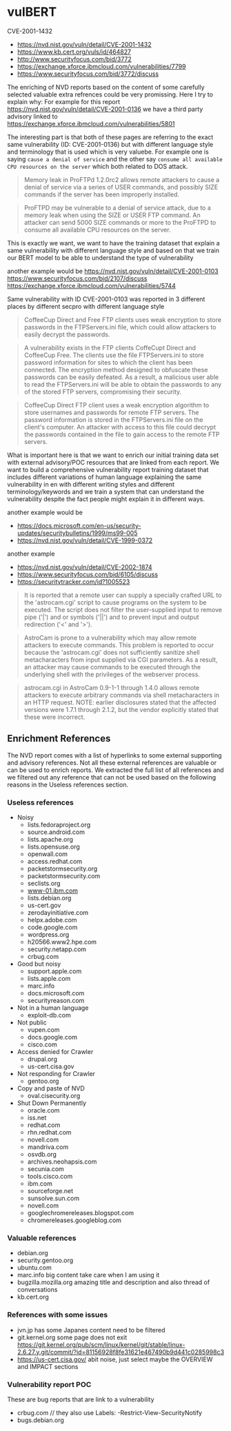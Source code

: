 # vulBERT


CVE-2001-1432
- https://nvd.nist.gov/vuln/detail/CVE-2001-1432
- https://www.kb.cert.org/vuls/id/464827
- http://www.securityfocus.com/bid/3772
- https://exchange.xforce.ibmcloud.com/vulnerabilities/7799
- https://www.securityfocus.com/bid/3772/discuss


The enriching of NVD reports based on the content of some carefully selected valuable extra refrences could be very promissing. Here I try to explain why: For example for this report https://nvd.nist.gov/vuln/detail/CVE-2001-0136 we have a third party advisory linked to https://exchange.xforce.ibmcloud.com/vulnerabilities/5801 

The interesting part is that both of these pages are referring to the exact same vulnerability (ID: CVE-2001-0136) but with different language style and terminology that is used which is very valuebe. For example one is saying `cause a denial of service` and the other say `consume all available CPU resources on the server` which both related to DOS attack. 

> Memory leak in ProFTPd 1.2.0rc2 allows remote attackers to cause a denial of service via a series of USER commands, and possibly SIZE commands if the server has been improperly installed.

> ProFTPD may be vulnerable to a denial of service attack, due to a memory leak when using the SIZE or USER FTP command. An attacker can send 5000 SIZE commands or more to the ProFTPD to consume all available CPU resources on the server.

This is exactly we want, we want to have the training dataset that explain a same vulnerability with different language style and based on that we train our BERT model to be able to understand the type of vulnerability

another example would be
https://nvd.nist.gov/vuln/detail/CVE-2001-0103
https://www.securityfocus.com/bid/2107/discuss
https://exchange.xforce.ibmcloud.com/vulnerabilities/5744

Same vulnerability with ID CVE-2001-0103 was reported in 3 different places by different secpro with different language style


> CoffeeCup Direct and Free FTP clients uses weak encryption to store passwords in the FTPServers.ini file, which could allow attackers to easily decrypt the passwords.


> A vulnerability exists in the FTP clients CoffeCupt Direct and CoffeeCup Free. The clients use the file FTPServers.ini to store password information for sites to which the client has been connected. The encryption method designed to obfuscate these passwords can be easily defeated. As a result, a malicious user able to read the FTPServers.ini will be able to obtain the passwords to any of the stored FTP servers, compromising their security.

> CoffeeCup Direct FTP client uses a weak encryption algorithm to store usernames and passwords for remote FTP servers. The password information is stored in the FTPServers.ini file on the client's computer. An attacker with access to this file could decrypt the passwords contained in the file to gain access to the remote FTP servers.

What is important here is that we want to enrich our initial training data set with external advisory/POC resources that are linked from each report. We want to build a comprehensive vulnerability report  training dataset that includes different variations of human language explaining the same vulnerability in en with different writing styles and different terminology/keywords and we train a system that can understand the vulnerability despite the fact people might explain it in different ways.

another example would be
- https://docs.microsoft.com/en-us/security-updates/securitybulletins/1999/ms99-005
- https://nvd.nist.gov/vuln/detail/CVE-1999-0372

another example
- https://nvd.nist.gov/vuln/detail/CVE-2002-1874
- https://www.securityfocus.com/bid/6105/discuss
- https://securitytracker.com/id?1005523

> It is reported that a remote user can supply a specially crafted URL to the 'astrocam.cgi' script to cause programs on the system to be executed. The script does not filter the user-supplied input to remove pipe ('|') and or symbols ('||') and to prevent input and output redirection ('<' and '>').

> AstroCam is prone to a vulnerability which may allow remote attackers to execute commands. This problem is reported to occur because the 'astrocam.cgi' does not sufficiently sanitize shell metacharacters from input supplied via CGI parameters. As a result, an attacker may cause commands to be executed through the underlying shell with the privileges of the webserver process.

> astrocam.cgi in AstroCam 0.9-1-1 through 1.4.0 allows remote attackers to execute arbitrary commands via shell metacharacters in an HTTP request. NOTE: earlier disclosures stated that the affected versions were 1.7.1 through 2.1.2, but the vendor explicitly stated that these were incorrect.

## Enrichment References
The NVD report comes with a list of hyperlinks to some external supporting and advisory references. Not all these external references are valuable or can be used to enrich reports. We extracted the full list of all references and we filtered out any reference that can not be used based on the following reasons in the Useless references section.
### Useless references
- Noisy
  - lists.fedoraproject.org
  - source.android.com
  - lists.apache.org
  - lists.opensuse.org
  - openwall.com
  - access.redhat.com
  - packetstormsecurity.org
  - packetstormsecurity.com
  - seclists.org
  - www-01.ibm.com
  - lists.debian.org
  - us-cert.gov
  - zerodayinitiative.com
  - helpx.adobe.com
  - code.google.com
  - wordpress.org
  - h20566.www2.hpe.com
  - security.netapp.com
  - crbug.com
- Good but noisy  
  - support.apple.com
  - lists.apple.com
  - marc.info
  - docs.microsoft.com
  - securityreason.com
- Not in a human language
  - exploit-db.com
- Not public
  - vupen.com
  - docs.google.com
  - cisco.com
- Access denied for Crawler
  - drupal.org  
  - us-cert.cisa.gov
- Not responding for Crawler
  - gentoo.org  
- Copy and paste of NVD
  - oval.cisecurity.org  
- Shut Down Permanently
  - oracle.com
  - iss.net
  - redhat.com
  - rhn.redhat.com
  - novell.com
  - mandriva.com
  - osvdb.org
  - archives.neohapsis.com
  - secunia.com
  - tools.cisco.com
  - ibm.com
  - sourceforge.net
  - sunsolve.sun.com
  - novell.com  
  - googlechromereleases.blogspot.com
  - chromereleases.googleblog.com
  
### Valuable references

- debian.org
- security.gentoo.org
- ubuntu.com
- marc.info big content take care when I am using it
- bugzilla.mozilla.org amazing title and description and also thread of conversations
- kb.cert.org

### References with some issues 
- jvn.jp has some Japanes content need to be filtered
- git.kernel.org some page does not exit https://git.kernel.org/pub/scm/linux/kernel/git/stable/linux-2.6.27.y.git/commit/?id=81156928f8fe31621e467490b9d441c0285998c3
- https://us-cert.cisa.gov/ abit noise, just select maybe the OVERVIEW and IMPACT sections


### Vulnerability report POC
These are bug reports that are link to a vulnerability
- crbug.com   // they also use Labels: -Restrict-View-SecurityNotify
- bugs.debian.org  
